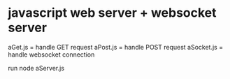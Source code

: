 # javascript web server + websocket server

aGet.js = handle GET request
aPost.js = handle POST request
aSocket.js = handle websocket connection

run
node aServer.js
